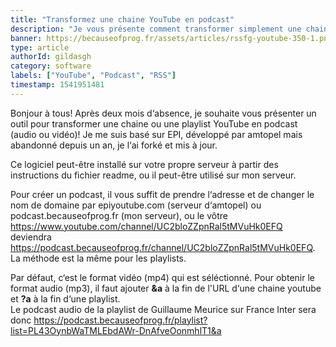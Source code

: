 ```yaml
---
title: "Transformez une chaine YouTube en podcast"
description: "Je vous présente comment transformer simplement une chaine YouTube en podcast audio ou vidéo dans ce nouveau billet."
banner: https://becauseofprog.fr/assets/articles/rssfg-youtube-350-1.png
type: article
authorId: gildasgh
category: software
labels: ["YouTube", "Podcast", "RSS"]
timestamp: 1541951481
---
```


Bonjour à tous! Après deux mois d‘absence, je souhaite vous présenter un outil pour transformer une chaine ou une playlist YouTube en podcast (audio ou vidéo)! Je me suis basé sur EPI, développé par amtopel mais abandonné depuis un an, je l‘ai forké et mis à jour.

 Ce logiciel peut-être installé sur votre propre serveur à partir des instructions du fichier readme, ou il peut-être utilisé sur mon serveur.

 Pour créer un podcast, il vous suffit de prendre l‘adresse et de changer le nom de domaine par epiyoutube.com (serveur d‘amtopel) ou podcast.becauseofprog.fr (mon serveur), ou le vôtre  
 <https://www.youtube.com/channel/UC2bloZZpnRal5tMVuHk0EFQ> deviendra <https://podcast.becauseofprog.fr/channel/UC2bloZZpnRal5tMVuHk0EFQ>. La méthode est la même pour les playlists.

 Par défaut, c‘est le format vidéo (mp4) qui est séléctionné. Pour obtenir le format audio (mp3), il faut ajouter **&a** à la fin de l'URL d‘une chaine youtube et **?a** à la fin d‘une playlist.  
 Le podcast audio de la playlist de Guillaume Meurice sur France Inter sera donc <https://podcast.becauseofprog.fr/playlist?list=PL43OynbWaTMLEbdAWr-DnAfveOonmhlT1&a>
